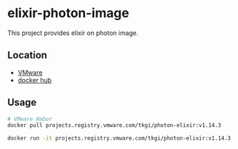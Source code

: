 # elixir-photon-image

This project provides elixir on photon image.

## Location

* [VMware](projects.registry.vmware.com/tkgi/photon-elixir)
* [docker hub](https://hub.docker.com/repository/docker/adamzhang/photon-elixir)
## Usage
```bash
# VMware Habor
docker pull projects.registry.vmware.com/tkgi/photon-elixir:v1.14.3

docker run -it projects.registry.vmware.com/tkgi/photon-elixir:v1.14.3 "/bin/bash"
```

